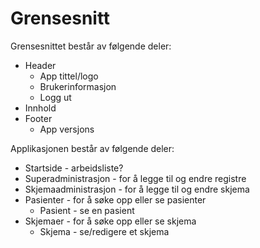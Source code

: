 # Grensesnitt

Grensesnittet består av følgende deler:
* Header
  * App tittel/logo
  * Brukerinformasjon
  * Logg ut
* Innhold
* Footer
  * App versjons

Applikasjonen består av følgende deler:
* Startside - arbeidsliste?
* Superadministrasjon - for å legge til og endre registre
* Skjemaadministrasjon - for å legge til og endre skjema
* Pasienter - for å søke opp eller se pasienter
  * Pasient - se en pasient
* Skjemaer - for å søke opp eller se skjema
  * Skjema - se/redigere et skjema
